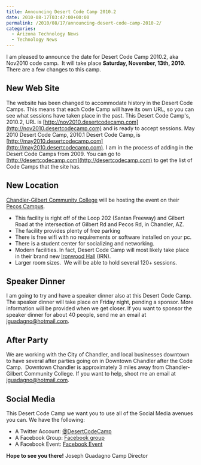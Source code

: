 ```yaml
---
title: Announcing Desert Code Camp 2010.2
date: 2010-08-17T03:47:00+00:00
permalink: /2010/08/17/announcing-desert-code-camp-2010-2/
categories:
  - Arizona Technology News
  - Technology News
---
```

I am pleased to announce the date for Desert Code Camp 2010.2, aka Nov2010 code camp.  It will take place **Saturday, November, 13th, 2010**. There are a few changes to this camp.

## New Web Site

The website has been changed to accommodate history in the Desert Code Camps. This means that each Code Camp will have its own URL, so you can see what sessions have taken place in the past. This Desert Code Camp's, 2010.2, URL is [http://nov2010.desertcodecamp.com](http://nov2010.desertcodecamp.com) and is ready to accept sessions. May 2010 Desert Code Camp, 2010.1 Desert Code Camp, is [http://may2010.desertcodecamp.com](http://may2010.desertcodecamp.com). I am in the process of adding in the Desert Code Camps from 2009\. You can go to [http://desertcodecamp.com](http://desertcodecamp.com) to get the list of Code Camps that the site has.

## New Location

[Chandler-Gilbert Community College](http://www2.cgc.maricopa.edu/) will be hosting the event on their [Pecos Campus](http://www.cgc.maricopa.edu/adminservices/maps/pecos/Pages/PecosCampus.aspx).

* This facility is right off of the Loop 202 (Santan Freeway) and Gilbert Road at the intersection of Gilbert Rd and Pecos Rd, in Chandler, AZ.
* The facility provides plenty of free parking
* There is free wifi with no requirements or software installed on your pc.
* There is a student center for socializing and networking.
* Modern facilities. In fact, Desert Code Camp will most likely take place in their brand new [Ironwood Hall](http://www.cgc.maricopa.edu/adminservices/maps/pecos/Pages/pecos-i.aspx) (IRN).
* Larger room sizes.  We will be able to hold several 120+ sessions.

## Speaker Dinner

I am going to try and have a speaker dinner also at this Desert Code Camp.  The speaker dinner will take place on Friday night, pending a sponsor. More information will be provided when we get closer. If you want to sponsor the speaker dinner for about 40 people, send me an email at jguadagno@hotmail.com.

## After Party

We are working with the City of Chandler, and local businesses downtown to have several after parties going on in Downtown Chandler after the Code Camp.  Downtown Chandler is approximately 3 miles away from Chandler-Gilbert Community College. If you want to help, shoot me an email at jguadagno@hotmail.com.

## Social Media

This Desert Code Camp we want you to use all of the Social Media avenues you can. We have the following:

* A Twitter Account: [@DesertCodeCamp](http://twitter.com/desertcodecamp)
* A Facebook Group: [Facebook group](http://www.facebook.com/group.php?gid=121127197936341&v=app_2344061033&ref=ts#!/group.php?gid=121127197936341&ref=ts)
* A Facebook Event: [Facebook Event](http://www.facebook.com/group.php?gid=121127197936341&v=app_2344061033&ref=ts#!/event.php?eid=144666038890143&ref=mf)

**Hope to see you there!** Joseph Guadagno Camp Director